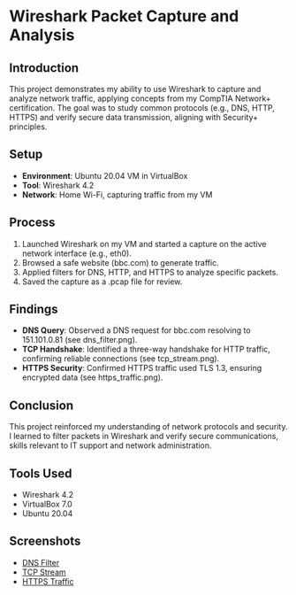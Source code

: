 # Wireshark Packet Capture and Analysis

## Introduction
This project demonstrates my ability to use Wireshark to capture and analyze network traffic, applying concepts from my CompTIA Network+ certification. The goal was to study common protocols (e.g., DNS, HTTP, HTTPS) and verify secure data transmission, aligning with Security+ principles.

## Setup
- **Environment**: Ubuntu 20.04 VM in VirtualBox
- **Tool**: Wireshark 4.2
- **Network**: Home Wi-Fi, capturing traffic from my VM

## Process
1. Launched Wireshark on my VM and started a capture on the active network interface (e.g., eth0).
2. Browsed a safe website (bbc.com) to generate traffic.
3. Applied filters for DNS, HTTP, and HTTPS to analyze specific packets.
4. Saved the capture as a .pcap file for review.

## Findings
- **DNS Query**: Observed a DNS request for bbc.com resolving to 151.101.0.81 (see dns_filter.png).
- **TCP Handshake**: Identified a three-way handshake for HTTP traffic, confirming reliable connections (see tcp_stream.png).
- **HTTPS Security**: Confirmed HTTPS traffic used TLS 1.3, ensuring encrypted data (see https_traffic.png).

## Conclusion
This project reinforced my understanding of network protocols and security. I learned to filter packets in Wireshark and verify secure communications, skills relevant to IT support and network administration.

## Tools Used
- Wireshark 4.2
- VirtualBox 7.0
- Ubuntu 20.04

## Screenshots
- [DNS Filter](dns_filter.png)
- [TCP Stream](tcp_stream.png)
- [HTTPS Traffic](https_traffic.png)
